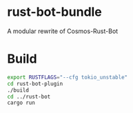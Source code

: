 # rust-bot-bundle
A modular rewrite of Cosmos-Rust-Bot

# Build
```bash
export RUSTFLAGS="--cfg tokio_unstable"
cd rust-bot-plugin
./build
cd ../rust-bot
cargo run
```

